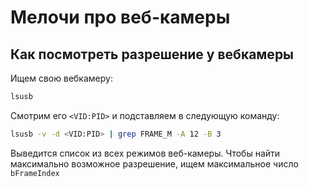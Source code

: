 # Мелочи про веб-камеры

## Как посмотреть разрешение у вебкамеры

Ищем свою вебкамеру:

```bash
lsusb
```

Смотрим его `<VID:PID>` и подставляем в следующую команду:

```bash
lsusb -v -d <VID:PID> | grep FRAME_M -A 12 -B 3
```

Выведится список из всех режимов веб-камеры. Чтобы найти максимально возможное разрешение, ищем максимальное число `bFrameIndex`  